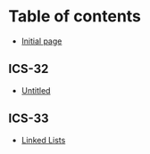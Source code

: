 # Table of contents

* [Initial page](README.md)

## ICS-32

* [Untitled](ics-32/untitled.md)

## ICS-33

* [Linked Lists](ics-33/untitled.md)

